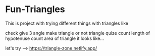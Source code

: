 # Fun-Triangles
This is project with trying different things with triangles like

check give 3 angle make triangle or not
triangle quize
count length of hypotenuse
count area of triangle
it looks like...

let's try --> https://triangle-zone.netlify.app/
